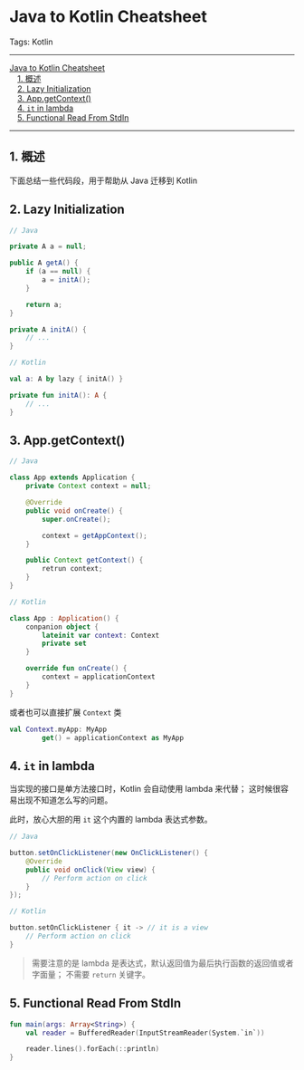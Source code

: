 # Java to Kotlin Cheatsheet

Tags: Kotlin

---

<!-- MDTOC maxdepth:6 firsth1:1 numbering:0 flatten:0 bullets:0 updateOnSave:1 -->

[Java to Kotlin Cheatsheet](#java-to-kotlin-cheatsheet)   
&emsp;[1. 概述](#1-概述)   
&emsp;[2. Lazy Initialization](#2-lazy-initialization)   
&emsp;[3. App.getContext()](#3-appgetcontext)   
&emsp;[4. `it` in lambda](#4-it-in-lambda)   
&emsp;[5. Functional Read From StdIn](#5-functional-read-from-stdin)   

<!-- /MDTOC -->

---

## 1. 概述

下面总结一些代码段，用于帮助从 Java 迁移到 Kotlin

## 2. Lazy Initialization

```java
// Java

private A a = null;

public A getA() {
    if (a == null) {
        a = initA();
    }

    return a;
}

private A initA() {
    // ...
}
```

```kotlin
// Kotlin

val a: A by lazy { initA() }

private fun initA(): A {
    // ...
}
```

## 3. App.getContext()

```java
// Java

class App extends Application {
    private Context context = null;

    @Override
    public void onCreate() {
        super.onCreate();

        context = getAppContext();
    }

    public Context getContext() {
        retrun context;
    }
}
```

```kotlin
// Kotlin

class App : Application() {
    conpanion object {
        lateinit var context: Context
        private set
    }

    override fun onCreate() {
        context = applicationContext
    }
}
```

或者也可以直接扩展 `Context` 类

```kotlin
val Context.myApp: MyApp
        get() = applicationContext as MyApp
```

## 4. `it` in lambda

当实现的接口是单方法接口时，Kotlin 会自动使用 lambda 来代替；
这时候很容易出现不知道怎么写的问题。

此时，放心大胆的用 `it` 这个内置的 lambda 表达式参数。

```java
// Java

button.setOnClickListener(new OnClickListener() {
    @Override
    public void onClick(View view) {
        // Perform action on click
    }
});
```

```kotlin
// Kotlin

button.setOnClickListener { it -> // it is a view
    // Perform action on click
}
```

> 需要注意的是 lambda 是表达式，默认返回值为最后执行函数的返回值或者字面量；
不需要 `return` 关键字。

## 5. Functional Read From StdIn

```kotlin
fun main(args: Array<String>) {
    val reader = BufferedReader(InputStreamReader(System.`in`))

    reader.lines().forEach(::println)
}
```

